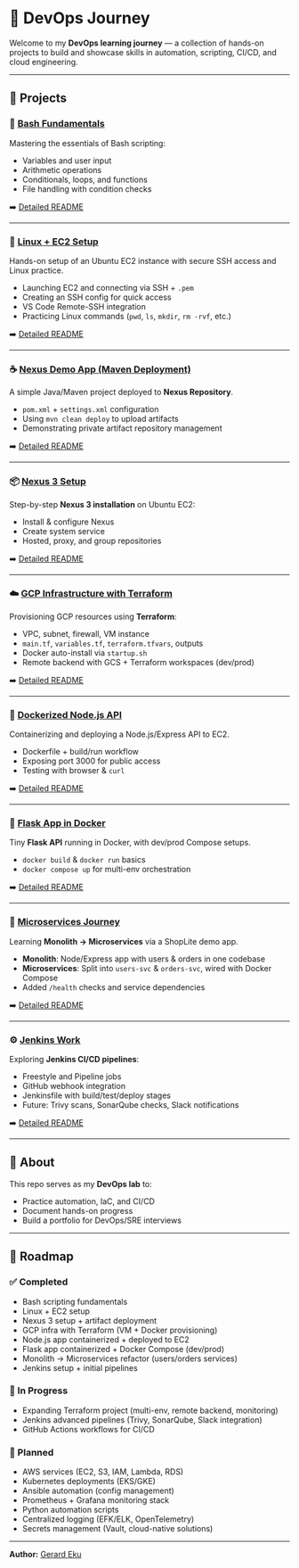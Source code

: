 # 🚀 DevOps Journey

Welcome to my **DevOps learning journey** — a collection of hands-on projects to build and showcase skills in automation, scripting, CI/CD, and cloud engineering.

---

## 📁 Projects

### 🐚 [Bash Fundamentals](./bash_fundamentals)

Mastering the essentials of Bash scripting:

- Variables and user input
- Arithmetic operations
- Conditionals, loops, and functions
- File handling with condition checks

➡️ [Detailed README](./bash_fundamentals/README.md)

---

### 🐧 [Linux + EC2 Setup](./linux_devops)

Hands-on setup of an Ubuntu EC2 instance with secure SSH access and Linux practice.

- Launching EC2 and connecting via SSH + `.pem`
- Creating an SSH config for quick access
- VS Code Remote-SSH integration
- Practicing Linux commands (`pwd`, `ls`, `mkdir`, `rm -rvf`, etc.)

➡️ [Detailed README](./linux_devops/README.md)

---

### ☕ [Nexus Demo App (Maven Deployment)](./nexus-demo-app)

A simple Java/Maven project deployed to **Nexus Repository**.

- `pom.xml` + `settings.xml` configuration
- Using `mvn clean deploy` to upload artifacts
- Demonstrating private artifact repository management

➡️ [Detailed README](./nexus-demo-app/README.md)

---

### 📦 [Nexus 3 Setup](./maven-nexus)

Step-by-step **Nexus 3 installation** on Ubuntu EC2:

- Install & configure Nexus
- Create system service
- Hosted, proxy, and group repositories

➡️ [Detailed README](./maven-nexus/README.md)

---

### ☁️ [GCP Infrastructure with Terraform](./gcp-terraform-infra)

Provisioning GCP resources using **Terraform**:

- VPC, subnet, firewall, VM instance
- `main.tf`, `variables.tf`, `terraform.tfvars`, outputs
- Docker auto-install via `startup.sh`
- Remote backend with GCS + Terraform workspaces (dev/prod)

➡️ [Detailed README](./gcp-terraform-infra/README.md)

---

### 🐳 [Dockerized Node.js API](./simple-node-api)

Containerizing and deploying a Node.js/Express API to EC2.

- Dockerfile + build/run workflow
- Exposing port 3000 for public access
- Testing with browser & `curl`

➡️ [Detailed README](./simple-node-api/README.md)

---

### 🐍 [Flask App in Docker](./docker-python-flask)

Tiny **Flask API** running in Docker, with dev/prod Compose setups.

- `docker build` & `docker run` basics
- `docker compose up` for multi-env orchestration

➡️ [Detailed README](./docker-python-flask/README.md)

---

### 🧩 [Microservices Journey](./microservices)

Learning **Monolith → Microservices** via a ShopLite demo app.

- **Monolith**: Node/Express app with users & orders in one codebase
- **Microservices**: Split into `users-svc` & `orders-svc`, wired with Docker Compose
- Added `/health` checks and service dependencies

➡️ [Detailed README](./microservices/README.md)

---

### ⚙️ [Jenkins Work](./Jenkins-Work)

Exploring **Jenkins CI/CD pipelines**:

- Freestyle and Pipeline jobs
- GitHub webhook integration
- Jenkinsfile with build/test/deploy stages
- Future: Trivy scans, SonarQube checks, Slack notifications

➡️ [Detailed README](./Jenkins-Work/README.md)

---

## 🧠 About

This repo serves as my **DevOps lab** to:

- Practice automation, IaC, and CI/CD
- Document hands-on progress
- Build a portfolio for DevOps/SRE interviews

---

## 📌 Roadmap

### ✅ Completed

- Bash scripting fundamentals
- Linux + EC2 setup
- Nexus 3 setup + artifact deployment
- GCP infra with Terraform (VM + Docker provisioning)
- Node.js app containerized + deployed to EC2
- Flask app containerized + Docker Compose (dev/prod)
- Monolith → Microservices refactor (users/orders services)
- Jenkins setup + initial pipelines

### 🚧 In Progress

- Expanding Terraform project (multi-env, remote backend, monitoring)
- Jenkins advanced pipelines (Trivy, SonarQube, Slack integration)
- GitHub Actions workflows for CI/CD

### 🎯 Planned

- AWS services (EC2, S3, IAM, Lambda, RDS)
- Kubernetes deployments (EKS/GKE)
- Ansible automation (config management)
- Prometheus + Grafana monitoring stack
- Python automation scripts
- Centralized logging (EFK/ELK, OpenTelemetry)
- Secrets management (Vault, cloud-native solutions)

---

**Author:** [Gerard Eku](https://github.com/gerardinhoo)

